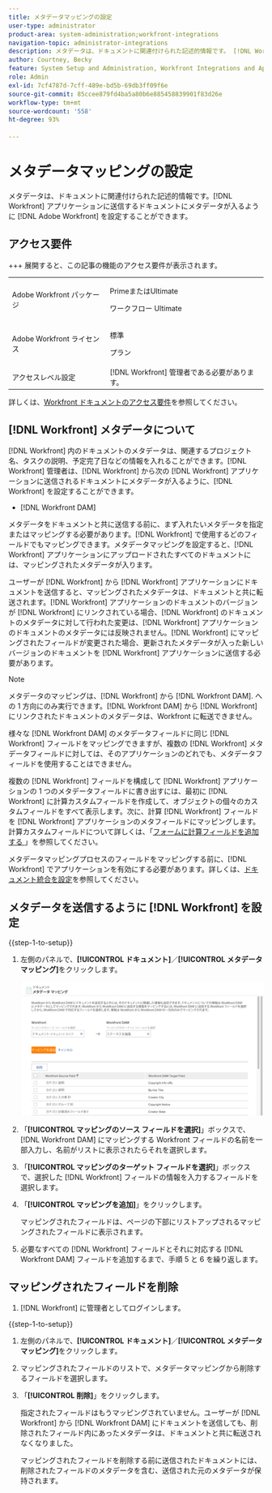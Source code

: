 ```yaml
---
title: メタデータマッピングの設定
user-type: administrator
product-area: system-administration;workfront-integrations
navigation-topic: administrator-integrations
description: メタデータは、ドキュメントに関連付けられた記述的情報です。 [!DNL Workfront]  アプリケーションに送信するドキュメントにメタデータが入るように  [!DNL Adobe Workfront]  を設定することができます。
author: Courtney, Becky
feature: System Setup and Administration, Workfront Integrations and Apps
role: Admin
exl-id: 7cf4787d-7cff-489e-bd5b-69db3ff09f6e
source-git-commit: 85ccee879fd4ba5a80b6e885458839901f83d26e
workflow-type: tm+mt
source-wordcount: '558'
ht-degree: 93%

---
```


# メタデータマッピングの設定

メタデータは、ドキュメントに関連付けられた記述的情報です。[!DNL Workfront] アプリケーションに送信するドキュメントにメタデータが入るように [!DNL Adobe Workfront] を設定することができます。

## アクセス要件

+++ 展開すると、この記事の機能のアクセス要件が表示されます。

<table>
  <tr>
   <td>Adobe Workfront パッケージ
   </td>
   <td> <p>PrimeまたはUltimate</p>
    <p>ワークフロー Ultimate</p>
   </td>
  </tr>
  <tr>
   <td>Adobe Workfront ライセンス
   </td>
   <td><p>標準</p>
   <p>プラン</p>
   </td>
  </tr>
   <tr>
   <td>アクセスレベル設定
   </td>
   <td>[!DNL Workfront] 管理者である必要があります。
   </td>
  </tr>
</table>

詳しくは、[Workfront ドキュメントのアクセス要件](/help/quicksilver/administration-and-setup/add-users/access-levels-and-object-permissions/access-level-requirements-in-documentation.md)を参照してください。

## [!DNL Workfront] メタデータについて

[!DNL Workfront] 内のドキュメントのメタデータは、関連するプロジェクト名、タスクの説明、予定完了日などの情報を入れることができます。[!DNL Workfront] 管理者は、[!DNL Workfront] から次の [!DNL Workfront] アプリケーションに送信されるドキュメントにメタデータが入るように、[!DNL Workfront] を設定することができます。

* [!DNL Workfront DAM]

メタデータをドキュメントと共に送信する前に、まず入れたいメタデータを指定またはマッピングする必要があります。[!DNL Workfront] で使用するどのフィールドでもマッピングできます。メタデータマッピングを設定すると、[!DNL Workfront] アプリケーションにアップロードされたすべてのドキュメントには、マッピングされたメタデータが入ります。

ユーザーが [!DNL Workfront] から [!DNL Workfront] アプリケーションにドキュメントを送信すると、マッピングされたメタデータは、ドキュメントと共に転送されます。[!DNL Workfront] アプリケーションのドキュメントのバージョンが [!DNL Workfront] にリンクされている場合、[!DNL Workfront] のドキュメントのメタデータに対して行われた変更は、[!DNL Workfront] アプリケーションのドキュメントのメタデータには反映されません。[!DNL Workfront] にマッピングされたフィールドが変更された場合、更新されたメタデータが入った新しいバージョンのドキュメントを [!DNL Workfront] アプリケーションに送信する必要があります。

>[!NOTE]
>
>メタデータのマッピングは、[!DNL Workfront] から [!DNL Workfront DAM]. への 1 方向にのみ実行できます。[!DNL Workfront DAM] から [!DNL Workfront] にリンクされたドキュメントのメタデータは、Workfront に転送できません。

様々な [!DNL Workfront DAM] のメタデータフィールドに同じ [!DNL Workfront] フィールドをマッピングできますが、複数の [!DNL Workfront] メタデータフィールドに対しては、そのアプリケーションのどれでも、メタデータフィールドを使用することはできません。

複数の [!DNL Workfront] フィールドを構成して [!DNL Workfront] アプリケーションの 1 つのメタデータフィールドに書き出すには、最初に [!DNL Workfront] に計算カスタムフィールドを作成して、オブジェクトの個々のカスタムフィールドをすべて表示します。次に、計算 [!DNL Workfront] フィールドを [!DNL Workfront] アプリケーションのメタフィールドにマッピングします。計算カスタムフィールドについて詳しくは、「[&#x200B; フォームに計算フィールドを追加する &#x200B;](/help/quicksilver/administration-and-setup/customize-workfront/create-manage-custom-forms/form-designer/design-a-form/add-a-calculated-field.md)」を参照してください。

メタデータマッピングプロセスのフィールドをマッピングする前に、[!DNL Workfront] でアプリケーションを有効にする必要があります。詳しくは、[ドキュメント統合を設定](../../administration-and-setup/configure-integrations/configure-document-integrations.md)を参照してください。

## メタデータを送信するように [!DNL Workfront] を設定

{{step-1-to-setup}}

1. 左側のパネルで、**[!UICONTROL ドキュメント]**／**[!UICONTROL メタデータ マッピング]**&#x200B;をクリックします。

   ![&#x200B; メタデータマッピング &#x200B;](assets/metadata-mapping.png)

1. 「**[!UICONTROL マッピングのソース フィールドを選択]**」ボックスで、[!DNL Workfront DAM] にマッピングする Workfront フィールドの名前を一部入力し、名前がリストに表示されたらそれを選択します。
1. 「**[!UICONTROL マッピングのターゲット フィールドを選択]**」ボックスで、選択した [!DNL Workfront] フィールドの情報を入力するフィールドを選択します。

1. 「**[!UICONTROL マッピングを追加]**」をクリックします。

   マッピングされたフィールドは、ページの下部にリストアップされるマッピングされたフィールドに表示されます。

1. 必要なすべての [!DNL Workfront] フィールドとそれに対応する [!DNL Workfront DAM] フィールドを追加するまで、手順 5 と 6 を繰り返します。

## マッピングされたフィールドを削除

1. [!DNL Workfront] に管理者としてログインします。

{{step-1-to-setup}}

1. 左側のパネルで、**[!UICONTROL ドキュメント]**／**[!UICONTROL メタデータ マッピング]**&#x200B;をクリックします。

1. マッピングされたフィールドのリストで、メタデータマッピングから削除するフィールドを選択します。
1. 「**[!UICONTROL 削除]**」をクリックします。

   指定されたフィールドはもうマッピングされていません。ユーザーが [!DNL Workfront] から [!DNL Workfront DAM] にドキュメントを送信しても、削除されたフィールド内にあったメタデータは、ドキュメントと共に転送されなくなりました。

   マッピングされたフィールドを削除する前に送信されたドキュメントには、削除されたフィールドのメタデータを含む、送信された元のメタデータが保持されます。
